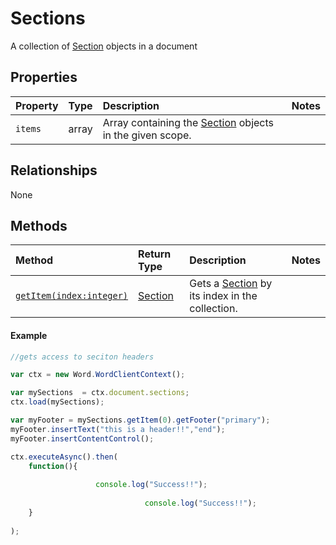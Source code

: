 # Sections
A collection of [Section](section.md) objects in a document

## Properties

| Property         | Type    |Description|Notes |
|:-----------------|:--------|:----------|:-----|
|`items`|  array |Array containing the [Section](section.md) objects in the given scope. ||


## Relationships
None  

## Methods


| Method     | Return Type    |Description|Notes  |
|:-----------------|:--------|:----------|:------|
|[`getItem(index:integer)`](#getitem)|[Section](section.md)   | Gets a [Section](section.md)  by its index in the collection. || 

#### Example
```js
//gets access to seciton headers

var ctx = new Word.WordClientContext();

var mySections  = ctx.document.sections;
ctx.load(mySections);

var myFooter = mySections.getItem(0).getFooter("primary");
myFooter.insertText("this is a header!!","end");
myFooter.insertContentControl();

ctx.executeAsync().then(
	function(){
				   
				   console.log("Success!!");
			
                              console.log("Success!!");
	}
	
);


```



